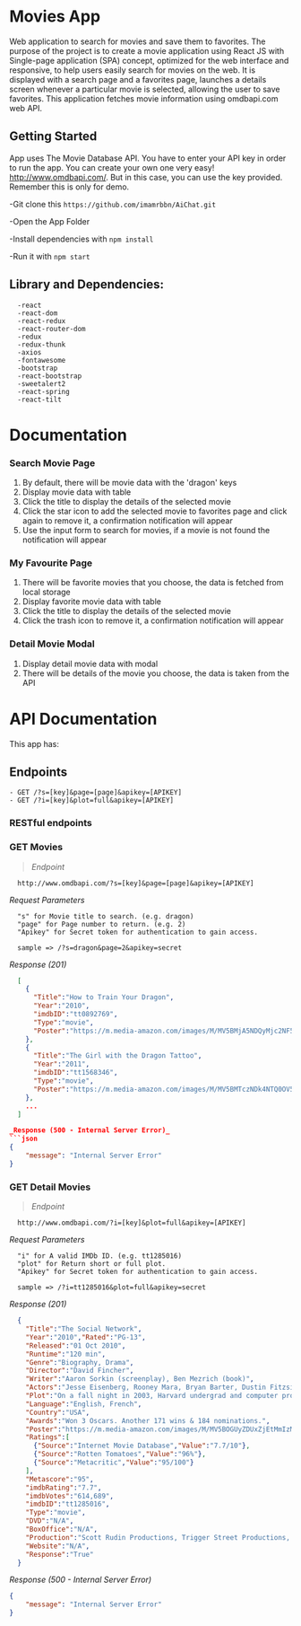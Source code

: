 # Movies App

Web application to search for movies and save them to favorites. The purpose of the project is to create a movie application using React JS with Single-page application (SPA) concept, optimized for the web interface and responsive, to help users easily search for movies on the web. It is displayed with a search page and a favorites page, launches a details screen whenever a particular movie is selected, allowing the user to save favorites. This application fetches movie information using omdbapi.com web API.

## Getting Started

App uses The Movie Database API. You have to enter your API key in order to run the app. You can create your own one very easy! http://www.omdbapi.com/. But in this case, you can use the key provided. Remember this is only for demo.

-Git clone this ```https://github.com/imamrbbn/AiChat.git```

-Open the App Folder

-Install dependencies with ```npm install```

-Run it with ```npm start```

## Library and Dependencies:
```
  -react
  -react-dom
  -react-redux  
  -react-router-dom
  -redux  
  -redux-thunk  
  -axios
  -fontawesome
  -bootstrap  
  -react-bootstrap  
  -sweetalert2
  -react-spring
  -react-tilt
```
# Documentation
### Search Movie Page
1. By default, there will be movie data with the 'dragon' keys
2. Display movie data with table
3. Click the title to display the details of the selected movie
4. Click the star icon to add the selected movie to favorites page and click again to remove it, a confirmation notification will appear
5. Use the input form to search for movies, if a movie is not found the notification will appear

### My Favourite Page
1. There will be favorite movies that you choose, the data is fetched from local storage
2. Display favorite movie data with table
3. Click the title to display the details of the selected movie
4. Click the trash icon to remove it, a confirmation notification will appear

### Detail Movie Modal
1. Display detail movie data with modal
2. There will be details of the movie you choose, the data is taken from the API

# API Documentation
This app has:
&nbsp;

## Endpoints
````
- GET /?s=[key]&page=[page]&apikey=[APIKEY]
- GET /?i=[key]&plot=full&apikey=[APIKEY]
````

### RESTful endpoints

### GET Movies
> _Endpoint_
```
  http://www.omdbapi.com/?s=[key]&page=[page]&apikey=[APIKEY]
```

_Request Parameters_
```
  "s" for Movie title to search. (e.g. dragon)
  "page" for Page number to return. (e.g. 2)
  "Apikey" for Secret token for authentication to gain access.
```
```
  sample => /?s=dragon&page=2&apikey=secret
```

_Response (201)_
```json
  [
    {
      "Title":"How to Train Your Dragon",
      "Year":"2010",
      "imdbID":"tt0892769",
      "Type":"movie",
      "Poster":"https://m.media-amazon.com/images/M/MV5BMjA5NDQyMjc2NF5BMl5BanBnXkFtZTcwMjg5ODcyMw@@._V1_SX300.jpg"
    },
    {
      "Title":"The Girl with the Dragon Tattoo",
      "Year":"2011",
      "imdbID":"tt1568346",
      "Type":"movie",
      "Poster":"https://m.media-amazon.com/images/M/MV5BMTczNDk4NTQ0OV5BMl5BanBnXkFtZTcwNDAxMDgxNw@@._V1_SX300.jpg"
    }, 
    ...
  ]

_Response (500 - Internal Server Error)_
```json
{
    "message": "Internal Server Error"
}
```

### GET Detail Movies

> _Endpoint_
```
  http://www.omdbapi.com/?i=[key]&plot=full&apikey=[APIKEY]
```

_Request Parameters_
```
  "i" for A valid IMDb ID. (e.g. tt1285016)
  "plot" for Return short or full plot.
  "Apikey" for Secret token for authentication to gain access.
```
```
  sample => /?i=tt1285016&plot=full&apikey=secret
```

_Response (201)_
```json
  {
    "Title":"The Social Network",
    "Year":"2010","Rated":"PG-13",
    "Released":"01 Oct 2010",
    "Runtime":"120 min",
    "Genre":"Biography, Drama",
    "Director":"David Fincher",
    "Writer":"Aaron Sorkin (screenplay), Ben Mezrich (book)",
    "Actors":"Jesse Eisenberg, Rooney Mara, Bryan Barter, Dustin Fitzsimons",
    "Plot":"On a fall night in 2003, Harvard undergrad and computer programming genius Mark Zuckerberg sits down at his computer and heatedly begins working on a new idea. In a fury of blogging and programming, what begins in his dorm room soon becomes a global social network and a revolution in communication. A mere six years and 500 million friends later, Mark Zuckerberg is the youngest billionaire in history... but for this entrepreneur, success leads to both personal and legal complications.",
    "Language":"English, French",
    "Country":"USA",
    "Awards":"Won 3 Oscars. Another 171 wins & 184 nominations.",
    "Poster":"https://m.media-amazon.com/images/M/MV5BOGUyZDUxZjEtMmIzMC00MzlmLTg4MGItZWJmMzBhZjE0Mjc1XkEyXkFqcGdeQXVyMTMxODk2OTU@._V1_SX300.jpg",
    "Ratings":[
      {"Source":"Internet Movie Database","Value":"7.7/10"},
      {"Source":"Rotten Tomatoes","Value":"96%"},
      {"Source":"Metacritic","Value":"95/100"}
    ],
    "Metascore":"95",
    "imdbRating":"7.7",
    "imdbVotes":"614,689",
    "imdbID":"tt1285016",
    "Type":"movie",
    "DVD":"N/A",
    "BoxOffice":"N/A",
    "Production":"Scott Rudin Productions, Trigger Street Productions, Michael De Luca",
    "Website":"N/A",
    "Response":"True"
  }
```

_Response (500 - Internal Server Error)_
```json
{
    "message": "Internal Server Error"
}
```
